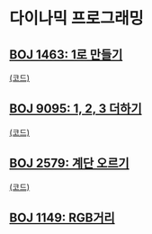 # 다이나믹 프로그래밍

## [BOJ 1463: 1로 만들기](https://www.acmicpc.net/problem/1463)
[(코드)](https://github.com/DJ-archive/Algorithm-DataStructure/blob/main/0minyoung0/algorithm/16_다이나믹프로그래밍/Boj1463.java)

## [BOJ 9095: 1, 2, 3 더하기](https://www.acmicpc.net/problem/9095)
[(코드)](https://github.com/DJ-archive/Algorithm-DataStructure/blob/main/0minyoung0/algorithm/16_다이나믹프로그래밍/Boj9095.java)

## [BOJ 2579: 계단 오르기](https://www.acmicpc.net/problem/2579)
[(코드)](https://github.com/DJ-archive/Algorithm-DataStructure/blob/main/0minyoung0/algorithm/16_다이나믹프로그래밍/Boj2579.java)

## [BOJ 1149: RGB거리](https://www.acmicpc.net/problem/1149)
